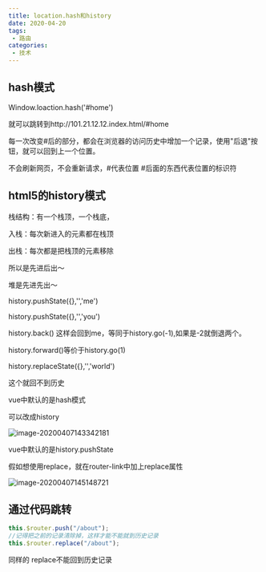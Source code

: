 ```yaml
---
title: location.hash和history
date: 2020-04-20
tags:
 - 路由
categories: 
 - 技术
---
```


## hash模式

Window.loaction.hash('#home')

就可以跳转到http://101.21.12.12.index.html/#home



每一次改变#后的部分，都会在浏览器的访问历史中增加一个记录，使用"后退"按钮，就可以回到上一个位置。

不会刷新网页，不会重新请求，#代表位置 #后面的东西代表位置的标识符

## html5的history模式

栈结构：有一个栈顶，一个栈底，

入栈：每次新进入的元素都在栈顶

出栈：每次都是把栈顶的元素移除

所以是先进后出～

堆是先进先出～

history.pushState({},'','me')

history.pushState({},'','you')

history.back() 这样会回到me，等同于history.go(-1),如果是-2就倒退两个。

history.forward()等价于history.go(1)



history.replaceState({},'','world')

这个就回不到历史



vue中默认的是hash模式

可以改成history

![image-20200407143342181](https://tva1.sinaimg.cn/large/00831rSTgy1gdl6xoz1nuj31qk0smn49.jpg)



vue中默认的是history.pushState

假如想使用replace，就在router-link中加上replace属性

![image-20200407145148721](https://tva1.sinaimg.cn/large/00831rSTgy1gdl7gh6ul1j31j20f6425.jpg)

## 通过代码跳转

```javascript
this.$router.push("/about");
//记得把之前的记录清除掉，这样才能不能就到历史记录
this.$router.replace("/about");
```

同样的 replace不能回到历史记录